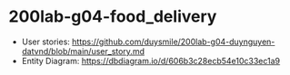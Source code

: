 # 200lab-g04-food_delivery

- User stories: https://github.com/duysmile/200lab-g04-duynguyen-datvnd/blob/main/user_story.md
- Entity Diagram: https://dbdiagram.io/d/606b3c28ecb54e10c33ec1a9
